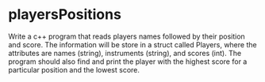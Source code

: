 # playersPositions
Write a c++ program that reads players names followed by their position and score. The information will be store  in a struct called Players, where the attributes are names (string), instruments (string), and scores (int).  The program should also find and print the player with the highest score for a particular position and the lowest score.  
